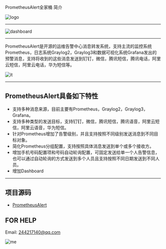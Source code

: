 PrometheusAlert全家桶 简介

![logo](https://raw.githubusercontent.com/feiyu563/PrometheusAlert/master/doc/logo.png)

-----------------

![dashboard](https://raw.githubusercontent.com/feiyu563/PrometheusAlert/master/doc/dashboard.png)

-----------------

PrometheusAlert是开源的运维告警中心消息转发系统，支持主流的监控系统Prometheus，日志系统Graylog2，Graylog3和数据可视化系统Grafana发出的预警消息，支持将收到的这些消息发送到钉钉，微信，腾讯短信，腾讯电话，阿里云短信，阿里云电话，华为短信等。

![it](https://raw.githubusercontent.com/feiyu563/PrometheusAlert/master/doc/it.png)

--------------------------------------

PrometheusAlert具备如下特性
---------------------
 - 支持多种消息来源，目前主要有Prometheus，Graylog2，Graylog3，Grafana。
 - 支持多种类型的发送目标，支持钉钉，微信，腾讯短信，腾讯语音，阿里云短信，阿里云语音，华为短信。
 - 针对Prometheus增加了告警级别，并且支持按照不同级别发送消息到不同目标对象。
 - 简化Prometheus分组配置，支持按照具体消息发送到单个或多个接收方。
 - 增加手机号码配置项和号码自动轮询配置，可固定发送给单一个人告警信息，也可以通过自动轮询的方式发送到多个人员且支持按照不同日期发送到不同人员。
 - 增加Dashboard
--------------------------------------


项目源码
----

 - [PrometheusAlert][1]


  [1]: https://github.com/feiyu563/PrometheusAlert

FOR HELP
----
Email: 244217140@qq.com

![me](https://raw.githubusercontent.com/feiyu563/PrometheusAlert/master/doc/wx.png)

